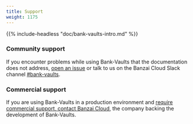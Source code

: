 ```yaml
---
title: Support
weight: 1175
---
```


{{% include-headless "doc/bank-vaults-intro.md" %}}

### Community support

If you encounter problems while using Bank-Vaults that the documentation does not address, [open an issue](https://github.com/banzaicloud/bank-vaults/issues) or talk to us on the Banzai Cloud Slack channel [#bank-vaults](https://pages.banzaicloud.com/invite-slack).

### Commercial support

If you are using Bank-Vaults in a production environment and [require commercial support, contact Banzai Cloud](/contact/), the company backing the development of Bank-Vaults.
